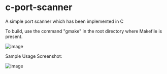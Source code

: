 # c-port-scanner
A simple port scanner which has been implemented in C

To build, use the command "gmake" in the root directory where Makefile is present.

![image](https://github.com/user-attachments/assets/846f4eb3-c5ad-4d05-9ef6-77b8b4b27fc3)


Sample Usage Screenshot:

![image](https://github.com/user-attachments/assets/147fbc78-e8b1-45f2-b027-db04d394c02f)

